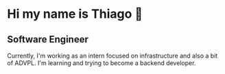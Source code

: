 # Hi my name is Thiago 👋

## Software Engineer

Currently, I'm working as an intern focused on infrastructure and also a bit of ADVPL. I'm learning and trying to become a backend developer.
